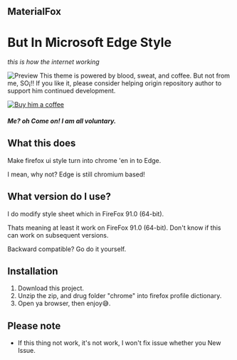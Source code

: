 ## MaterialFox
# But In Microsoft Edge Style
*this is how the internet working*

![Preview](https://user-images.githubusercontent.com/5405629/45172944-21d91900-b24a-11e8-8bc5-03814121b0de.png)
This theme is powered by blood, sweat, and coffee.
But not from me, SO¡‼ If you like it, please consider helping origin repository author to support him continued development.

[![Buy him a coffee]()](https://www.buymeacoffee.com/n4ho5QX2l)

##### Me? oh Come on! I am all voluntary.
## What this does
Make firefox ui style turn into chrome 'en in to Edge.

I mean, why not? Edge is still chromium based!

## What version do I use?
I do modify style sheet which in FireFox 91.0 (64-bit).

Thats meaning at least it work on FireFox 91.0 (64-bit). Don't know if this can work on subsequent versions.

Backward compatible? Go do it yourself.

## Installation
1. Download this project.
2. Unzip the zip, and drug folder "chrome" into firefox profile dictionary.
3. Open ya browser, then enjoy😅.

## Please note
+ If this thing not work, it's not work, I won't fix issue whether you New Issue.